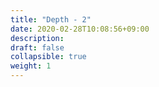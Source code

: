 ```yaml
---
title: "Depth - 2"
date: 2020-02-28T10:08:56+09:00
description: 
draft: false
collapsible: true
weight: 1
---
```

